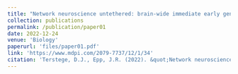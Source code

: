 ```yaml
---
title: "Network neuroscience untethered: brain-wide immediate early gene expression for the analysis of functional connectivity in freely behaving animals."
collection: publications
permalink: /publication/paper01 
date: 2022-12-24
venue: 'Biology'
paperurl: 'files/paper01.pdf'
link: 'https://www.mdpi.com/2079-7737/12/1/34'
citation: 'Terstege, D.J., Epp, J.R. (2022). &quot;Network neuroscience untethered: brain-wide immediate early gene expression for the analysis of functional connectivity in freely behaving animals.&quot; <i>Biology</i>. 12(1), 34.'
---
```

